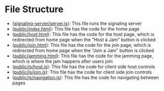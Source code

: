 # File Structure
- ([signaling-server/server.js](https://github.com/acmpesuecc/JamSesh/blob/main/signaling-server/server.js)): This file runs the signaling server
- ([public/index.html](https://github.com/acmpesuecc/JamSesh/blob/main/public/index.html)): This file has the code for the home page
- ([public/host.html](https://github.com/acmpesuecc/JamSesh/blob/main/public/host.html)): This file has the code for the host page, which is redirected from home page when the "Host a Jam" button is clicked
- ([public/join.html](https://github.com/acmpesuecc/JamSesh/blob/main/public/join.html)): This file has the code for the join page, which is redirected from home page when the "Join a Jam" button is clicked
- ([public/jamming.html](https://github.com/acmpesuecc/JamSesh/blob/main/public/jamming.html)): This file has the code for the jamming page, which is where the jam happens after users join
- ([public/js/host.js](https://github.com/acmpesuecc/JamSesh/blob/main/public/js/host.js)): This file has the code for client side host controls
- ([public/js/join.js](https://github.com/acmpesuecc/JamSesh/blob/main/public/js/join.js)): This file has the code for client side join controls
- ([public/js/navigation.js](https://github.com/acmpesuecc/JamSesh/blob/main/public/js/navigation.js)): This file has the code for navigating between pages